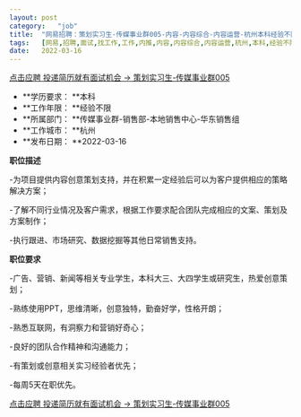 ```yaml
---
layout:	post
category:	"job"
title:	"网易招聘：策划实习生-传媒事业群005-内容-内容综合-内容运营-杭州本科经验不限"
tags:	[网易,招聘,面试,找工作,工作,内推,内容,内容综合,内容运营,杭州,本科,经验不限]
date:	2022-03-16
---
```


[点击应聘 投递简历就有面试机会 ->  策划实习生-传媒事业群005](http://mobile.bole.netease.com/bole/boleDetail?id=38927&employeeId=346f03c3cda5f04c&key=all)



- **学历要求： **本科
- **工作年限： **经验不限
- **所属部门： **传媒事业群-销售部-本地销售中心-华东销售组
- **工作城市： **杭州
- **发布日期： **2022-03-16



**职位描述**

-为项目提供内容创意策划支持，并在积累一定经验后可以为客户提供相应的策略解决方案；

-了解不同行业情况及客户需求，根据工作要求配合团队完成相应的文案、策划及方案制作；

-执行跟进、市场研究、数据挖掘等其他日常销售支持。



**职位要求**

-广告、营销、新闻等相关专业学生，本科大三、大四学生或研究生，热爱创意策划；

-熟练使用PPT，思维清晰，创意独特，勤奋好学，性格开朗；  

-熟悉互联网，有洞察力和营销好奇心；

-良好的团队合作精神和沟通能力；

-有策划或创意相关实习经验者优先；

-每周5天在职优先。



[点击应聘 投递简历就有面试机会 ->  策划实习生-传媒事业群005](http://mobile.bole.netease.com/bole/boleDetail?id=38927&employeeId=346f03c3cda5f04c&key=all)